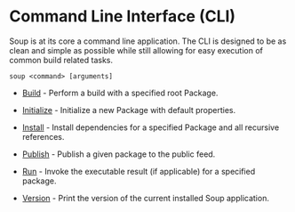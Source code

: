 # Command Line Interface (CLI)
Soup is at its core a command line application. The CLI is designed to be as clean and simple as possible while still allowing for easy execution of common build related tasks.

```
soup <command> [arguments]
```

* [Build](CLI/Build.md) - Perform a build with a specified root Package.

* [Initialize](CLI/Initialize.md) - Initialize a new Package with default properties.

* [Install](CLI/Install.md) - Install dependencies for a specified Package and all recursive references.

* [Publish](CLI/Publish.md) - Publish a given package to the public feed.

* [Run](CLI/Run.md) - Invoke the executable result (if applicable) for a specified package.

* [Version](CLI/Version.md) - Print the version of the current installed Soup application.
